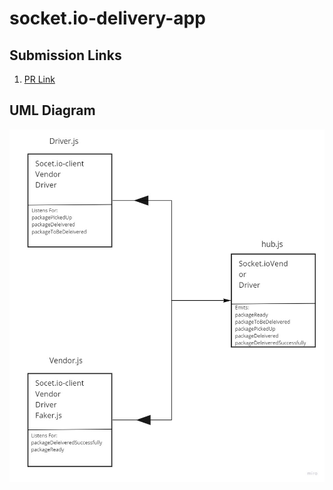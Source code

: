 # socket.io-delivery-app

## Submission Links

1. [PR Link](https://github.com/karamalqinneh/socket.io-delivery-app/pull/1)

## UML Diagram

![UML Diagram](./assets/socketjpg.jpg)
